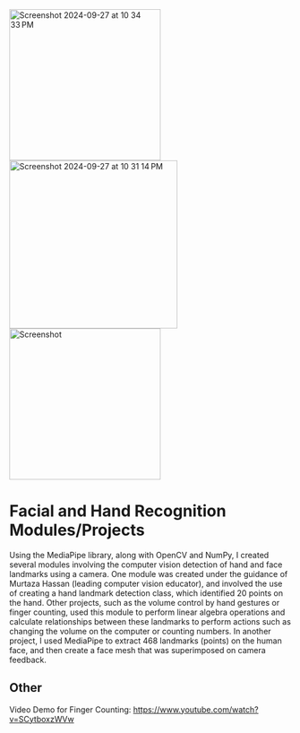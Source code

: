 <img width="270" alt="Screenshot 2024-09-27 at 10 34 33 PM" src="https://github.com/user-attachments/assets/851743ff-7643-4553-a947-ee2888ca2b8d">
<img width="300" alt="Screenshot 2024-09-27 at 10 31 14 PM" src="https://github.com/user-attachments/assets/6e849894-80c4-45a6-a81f-9d74b36ed92a">
<img width="270" alt="Screenshot" src="https://github.com/user-attachments/assets/c1cf021f-1d60-4501-a9ec-6c4a222ed334">

# Facial and Hand Recognition Modules/Projects
Using the MediaPipe library, along with OpenCV and NumPy, I created several modules involving the computer vision detection of hand and face landmarks using a camera. One module was created under the guidance of Murtaza Hassan (leading computer vision educator), and involved the use of creating a hand landmark detection class, which identified 20 points on the hand. Other projects, such as the volume control by hand gestures or finger counting, used this module to perform linear algebra operations and calculate relationships between these landmarks to perform actions such as changing the volume on the computer or counting numbers. In another project, I used MediaPipe to extract 468 landmarks (points) on the human face, and then create a face mesh that was superimposed on camera feedback. 

## Other
Video Demo for Finger Counting: https://www.youtube.com/watch?v=SCytboxzWVw

